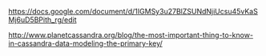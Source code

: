 https://docs.google.com/document/d/1IGMSy3u27BlZSUNdNjiUcsu45vKaSMj6uD5BPith_rg/edit

http://www.planetcassandra.org/blog/the-most-important-thing-to-know-in-cassandra-data-modeling-the-primary-key/
